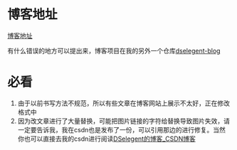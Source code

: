 # 博客地址

[博客地址](https://blog.dselegent.cf)

有什么错误的地方可以提出来，博客项目在我的另外一个仓库[dselegent-blog](https://github.com/dselegent/dselegent-blog)

# 必看

1. 由于以前书写方法不规范，所以有些文章在博客网站上展示不太好，正在修改格式中
2. 因为改文章进行了大量替换，可能把图片链接的字符给替换导致图片失效，请一定要告诉我，我在csdn也是发布了一份，可以引用那边的进行修复。当然你也可以直接去我的csdn进行阅读[DSelegent的博客_CSDN博客](https://blog.csdn.net/DSelegent)

